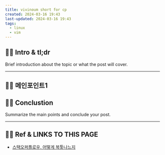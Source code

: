 ```yaml
---
title: vivinoum short for cp
created: 2024-03-16 19:43
last-updated: 2024-03-16 19:43
tags:
  - linux
  - vim
---
```



## 👯‍♂️ Intro & tl;dr

Brief introduction about the topic or what the post will cover.

--- 

## 👯‍♂️ 메인포인트1

## 👯‍♂️ Conclustion

Summarize the main points and conclude your post.

--- 

## 👯‍♂️ Ref & LINKS TO THIS PAGE

- [스택오퍼플로우, 어떻게 복퉇나느지](https://superuser.com/questions/1236864/how-to-use-vimium-to-select-text-from-a-page)


